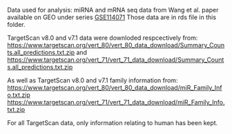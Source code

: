 Data used for analysis:
miRNA and mRNA seq data from Wang et al. paper available on GEO under series [GSE114071](https://www.ncbi.nlm.nih.gov/geo/query/acc.cgi?acc=GSE114071) 
Those data are in rds file in this folder.


TargetScan v8.0 and v7.1 data were downloded respcectively from:
https://www.targetscan.org/vert_80/vert_80_data_download/Summary_Counts.all_predictions.txt.zip
and https://www.targetscan.org/vert_71/vert_71_data_download/Summary_Counts.all_predictions.txt.zip

As well as TargetScan v8.0 and v7.1 family information from:
https://www.targetscan.org/vert_80/vert_80_data_download/miR_Family_Info.txt.zip
https://www.targetscan.org/vert_71/vert_71_data_download/miR_Family_Info.txt.zip

For all TargetScan data, only information relating to human has been kept.
